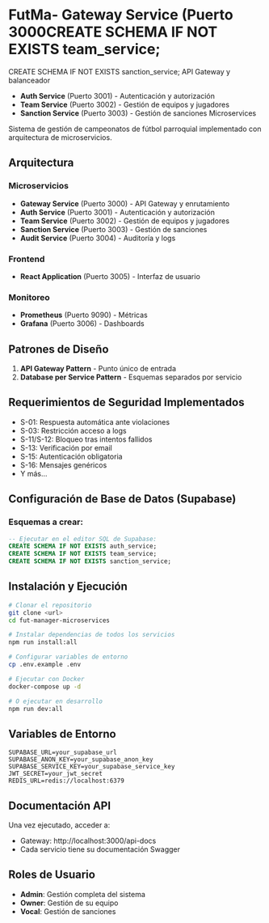 # FutMa- **Gateway Service** (Puerto 3000CREATE SCHEMA IF NOT EXISTS team_service;
CREATE SCHEMA IF NOT EXISTS sanction_service; API Gateway y balanceador
- **Auth Service** (Puerto 3001) - Autenticación y autorización
- **Team Service** (Puerto 3002) - Gestión de equipos y jugadores
- **Sanction Service** (Puerto 3003) - Gestión de sanciones Microservices

Sistema de gestión de campeonatos de fútbol parroquial implementado con arquitectura de microservicios.

## Arquitectura

### Microservicios
- **Gateway Service** (Puerto 3000) - API Gateway y enrutamiento
- **Auth Service** (Puerto 3001) - Autenticación y autorización
- **Team Service** (Puerto 3002) - Gestión de equipos y jugadores
- **Sanction Service** (Puerto 3003) - Gestión de sanciones
- **Audit Service** (Puerto 3004) - Auditoría y logs

### Frontend
- **React Application** (Puerto 3005) - Interfaz de usuario

### Monitoreo
- **Prometheus** (Puerto 9090) - Métricas
- **Grafana** (Puerto 3006) - Dashboards

## Patrones de Diseño
1. **API Gateway Pattern** - Punto único de entrada
2. **Database per Service Pattern** - Esquemas separados por servicio

## Requerimientos de Seguridad Implementados
- S-01: Respuesta automática ante violaciones
- S-03: Restricción acceso a logs
- S-11/S-12: Bloqueo tras intentos fallidos
- S-13: Verificación por email
- S-15: Autenticación obligatoria
- S-16: Mensajes genéricos
- Y más...

## Configuración de Base de Datos (Supabase)

### Esquemas a crear:
```sql
-- Ejecutar en el editor SQL de Supabase:
CREATE SCHEMA IF NOT EXISTS auth_service;
CREATE SCHEMA IF NOT EXISTS team_service;
CREATE SCHEMA IF NOT EXISTS sanction_service;
```

## Instalación y Ejecución

```bash
# Clonar el repositorio
git clone <url>
cd fut-manager-microservices

# Instalar dependencias de todos los servicios
npm run install:all

# Configurar variables de entorno
cp .env.example .env

# Ejecutar con Docker
docker-compose up -d

# O ejecutar en desarrollo
npm run dev:all
```

## Variables de Entorno

```
SUPABASE_URL=your_supabase_url
SUPABASE_ANON_KEY=your_supabase_anon_key
SUPABASE_SERVICE_KEY=your_supabase_service_key
JWT_SECRET=your_jwt_secret
REDIS_URL=redis://localhost:6379
```

## Documentación API
Una vez ejecutado, acceder a:
- Gateway: http://localhost:3000/api-docs
- Cada servicio tiene su documentación Swagger

## Roles de Usuario
- **Admin**: Gestión completa del sistema
- **Owner**: Gestión de su equipo
- **Vocal**: Gestión de sanciones
